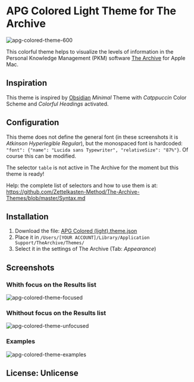 
# APG Colored Light Theme for The Archive

![apg-colored-theme-600](https://github.com/user-attachments/assets/f653a6c0-4dc4-4f5b-b768-524a9916613f)

This colorful theme helps to visualize the levels of information in the Personal Knowledge Management (PKM) software [The Archive](https://zettelkasten.de/the-archive/) for Apple Mac. 

## Inspiration

This theme is inspired by [Obsidian](https://obsidian.md) *Minimal* Theme with *Catppuccin* Color Scheme and *Colorful Headings* activated.

## Configuration

This theme does not define the general font (in these screenshots it is *Atkinson Hyperlegible Regular*), but the monospaced font is hardcoded: `"font": {"name": "Lucida sans Typewriter", "relativeSize": "87%"}`. Of course this can be modified. 

The selector `table` is not active in The Archive for the moment but this theme is ready!

Help: the complete list of selectors and how to use them is at: <https://github.com/Zettelkasten-Method/The-Archive-Themes/blob/master/Syntax.md>

## Installation 

1. Download the file: [APG Colored (light).theme.json](https://github.com/evopub/APG-colorored-theme/blob/main/APG%20Colored%20(light).theme.json)
2. Place it in `/Users/[YOUR ACCOUNT]/Library/Application Support/TheArchive/Themes/`
3. Select it in the settings of The Archive (Tab: *Appearance*)

## Screenshots

### Whith focus on the Results list
![apg-colored-theme-focused](https://github.com/user-attachments/assets/52fbb16c-5740-404a-b1fe-751f597da288)


### Whithout focus on the Results list
![apg-colored-theme-unfocused](https://github.com/user-attachments/assets/79cc9639-aa54-4acf-bef4-1d35898994f0)


### Examples
![apg-colored-theme-examples](https://github.com/user-attachments/assets/58de637a-96b5-4b59-bfd9-5d3ac6fb001f)


## License: Unlicense

